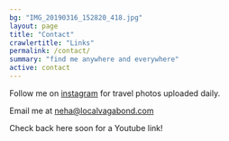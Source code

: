 ```yaml
---
bg: "IMG_20190316_152820_418.jpg"
layout: page
title: "Contact"
crawlertitle: "Links"
permalink: /contact/
summary: "find me anywhere and everywhere"
active: contact
---
```


Follow me on [instagram](https://www.instagram.com/localvagabond/?hl=en/) for travel photos uploaded daily.

Email me at neha@localvagabond.com

Check back here soon for a Youtube link!